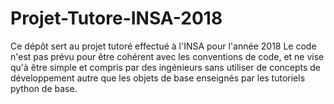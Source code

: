# Projet-Tutore-INSA-2018
Ce dépôt sert au projet tutoré effectué à l'INSA pour l'année 2018
Le code n'est pas prévu pour être cohérent avec les conventions de code, et ne vise qu'à être simple et compris par des ingénieurs
sans utiliser de concepts de développement autre que les objets de base enseignés par les tutoriels python de base.
